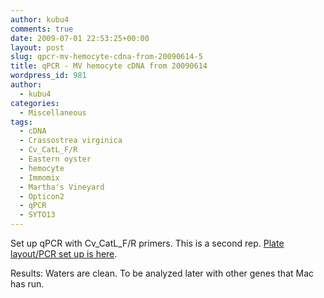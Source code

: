 ```yaml
---
author: kubu4
comments: true
date: 2009-07-01 22:53:25+00:00
layout: post
slug: qpcr-mv-hemocyte-cdna-from-20090614-5
title: qPCR - MV hemocyte cDNA from 20090614
wordpress_id: 981
author:
  - kubu4
categories:
  - Miscellaneous
tags:
  - cDNA
  - Crassostrea virginica
  - Cv_CatL_F/R
  - Eastern oyster
  - hemocyte
  - Immomix
  - Martha's Vineyard
  - Opticon2
  - qPCR
  - SYTO13
---
```


Set up qPCR with Cv_CatL_F/R primers. This is a second rep. [Plate layout/PCR set up is here](https://eagle.fish.washington.edu/Arabidopsis/Notebook%20Workup%20Files/20090701-02.jpg).

Results: Waters are clean. To be analyzed later with other genes that Mac has run.
